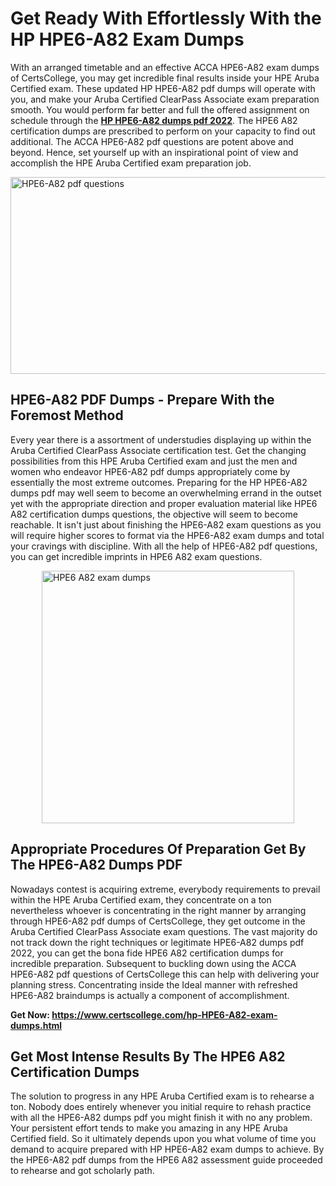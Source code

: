 <h1><strong>Get Ready With Effortlessly With the HP HPE6-A82 Exam Dumps&nbsp;</strong></h1>
<p><span style="font-weight: 400;">With an arranged timetable and an effective ACCA HPE6-A82 exam dumps of CertsCollege, you may get incredible final results inside your HPE Aruba Certified exam. These updated HP HPE6-A82 pdf dumps will operate with you, and make your Aruba Certified ClearPass Associate exam preparation smooth. You would perform far better and full the offered assignment on schedule through the <strong><a href="https://www.certscollege.com/hp-HPE6-A82-exam-dumps.html">HP HPE6-A82 dumps pdf 2022</a></strong>. The HPE6 A82 certification dumps are prescribed to perform on your capacity to find out additional. The ACCA HPE6-A82 pdf questions are potent above and beyond. Hence, set yourself up with an inspirational point of view and accomplish the HPE Aruba Certified exam preparation job.&nbsp;</span></p>
<p><span style="font-weight: 400;"><img style="display: block; margin-left: auto; margin-right: auto;" src="https://i.ibb.co/CPDK3ps/Yellow-and-Blue-Initiative-Blog-Banner.png" alt="HPE6-A82 pdf questions" width="559" height="315" /></span></p>
<h2><strong>HPE6-A82 PDF Dumps - Prepare With the Foremost Method</strong></h2>
<p><span style="font-weight: 400;">Every year there is a assortment of understudies displaying up within the Aruba Certified ClearPass Associate certification test. Get the changing possibilities from this HPE Aruba Certified exam and just the men and women who endeavor HPE6-A82 pdf dumps appropriately come by essentially the most extreme outcomes. Preparing for the HP HPE6-A82 dumps pdf may well seem to become an overwhelming errand in the outset yet with the appropriate direction and proper evaluation material like HPE6 A82 certification dumps questions, the objective will seem to become reachable. It isn't just about finishing the HPE6-A82 exam questions as you will require higher scores to format via the HPE6-A82 exam dumps and total your cravings with discipline. With all the help of HPE6-A82 pdf questions, you can get incredible imprints in HPE6 A82 exam questions.</span></p>
<p><span style="font-weight: 400;"><a href="https://tinyurl.com/y52kzetw"><img style="display: block; margin-left: auto; margin-right: auto;" src="https://i.ibb.co/9tMrhdY/Teacher-Appreciation-Invitation.png" alt="HPE6 A82 exam dumps " width="404" height="404" /></a></span></p>
<h2><strong>Appropriate Procedures Of Preparation Get By The HPE6-A82 Dumps PDF</strong></h2>
<p><span style="font-weight: 400;">Nowadays contest is acquiring extreme, everybody requirements to prevail within the HPE Aruba Certified exam, they concentrate on a ton nevertheless whoever is concentrating in the right manner by arranging through HPE6-A82 pdf dumps of CertsCollege, they get outcome in the Aruba Certified ClearPass Associate exam questions. The vast majority do not track down the right techniques or legitimate HPE6-A82 dumps pdf 2022, you can get the bona fide HPE6 A82 certification dumps for incredible preparation. Subsequent to buckling down using the ACCA HPE6-A82 pdf questions of CertsCollege this can help with delivering your planning stress. Concentrating inside the Ideal manner with refreshed HPE6-A82 braindumps is actually a component of accomplishment.</span></p>
<p><span style="font-weight: 400;"><strong>Get Now: <a href="https://www.certscollege.com/hp-HPE6-A82-exam-dumps.html">https://www.certscollege.com/hp-HPE6-A82-exam-dumps.html</a></strong></span></p>
<h2><strong>Get Most Intense Results By The HPE6 A82 Certification Dumps</strong></h2>
<p><span style="font-weight: 400;">The solution to progress in any HPE Aruba Certified exam is to rehearse a ton. Nobody does entirely whenever you initial require to rehash practice with all the HPE6-A82 dumps pdf you might finish it with no any problem. Your persistent effort tends to make you amazing in any HPE Aruba Certified field. So it ultimately depends upon you what volume of time you demand to acquire prepared with HP HPE6-A82 exam dumps to achieve. By the HPE6-A82 pdf dumps from the HPE6 A82 assessment guide proceeded to rehearse and got scholarly path.</span></p>
